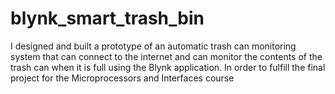 # blynk_smart_trash_bin
I designed and built a prototype of an automatic trash can monitoring system that can connect to the internet and can monitor the contents of the trash can when it is full using the Blynk application. In order to fulfill the final project for the Microprocessors and Interfaces course
